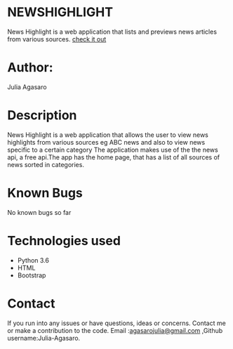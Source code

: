 # NEWSHIGHLIGHT
News Highlight is a web application that lists and previews news articles from various sources.
[check it out](https://newshighlight44.herokuapp.com/)

# Author:
Julia Agasaro

# Description

News Highlight is a web application that allows the user to view news highlights from various sources eg ABC news and also to view news specific to a certain category The application makes use of the the news api, a free api.The app has the home page, that has a list of all sources of news sorted in categories.

# Known Bugs
No known bugs so far

# Technologies used
- Python 3.6
- HTML
- Bootstrap
# Contact

If you run into any issues or have questions, ideas or concerns. Contact me or make a contribution to the code. Email :agasarojulia@gmail.com ,Github username:Julia-Agasaro.